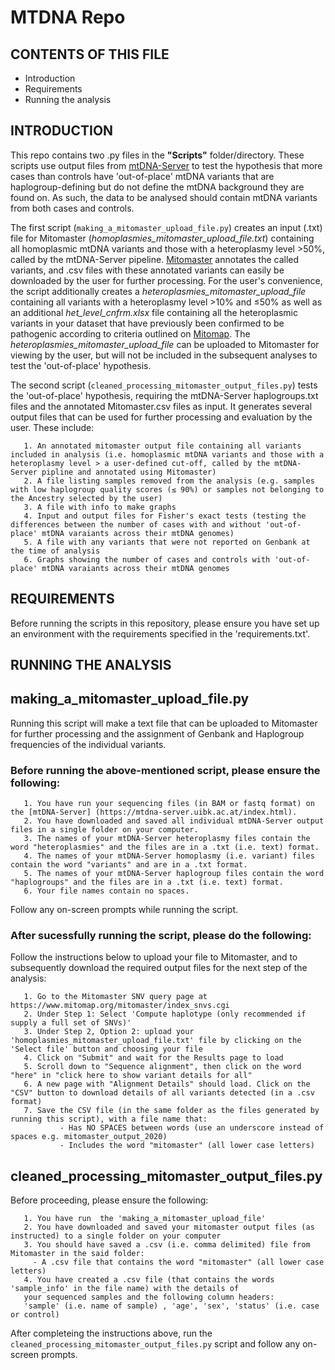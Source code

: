 # MTDNA Repo

CONTENTS OF THIS FILE
---------------------

 * Introduction
 * Requirements
 * Running the analysis

INTRODUCTION
------------
This repo contains two .py files in the **"Scripts"** folder/directory.
These scripts use output files from [mtDNA-Server](https://mtdna-server.uibk.ac.at/index.html) to test the hypothesis that more cases than controls have 'out-of-place' mtDNA variants that are haplogroup-defining but do not define the mtDNA background they are found on. As such, the data to be analysed should contain mtDNA variants from both cases and controls. 

The first script (```making_a_mitomaster_upload_file.py```) creates an input (.txt) file for Mitomaster (_homoplasmies_mitomaster_upload_file.txt_) containing all homoplasmic mtDNA variants and those with a heteroplasmy level >50%, called by the mtDNA-Server pipeline. [Mitomaster](https://www.mitomap.org/foswiki/bin/view/MITOMASTER/WebHome) annotates the called variants, and .csv files with these annotated variants can easily be downloaded by the user for further processing. For the user's convenience, the script additionally creates a _heteroplasmies_mitomaster_upload_file_ containing all variants with a heteroplasmy level >10% and ≤50% as well as an additional _het_level_cnfrm.xlsx_ file containing all the heteroplasmic variants in your dataset that have previously been confirmed to be pathogenic according to criteria outlined on [Mitomap](https://mitomap.org/MITOMAP/ConfirmedCriteria). The _heteroplasmies_mitomaster_upload_file_ can be uploaded to Mitomaster for viewing by the user, but will not be included in the subsequent analyses to test the 'out-of-place' hypothesis.

The second script (```cleaned_processing_mitomaster_output_files.py```) tests the 'out-of-place' hypothesis, requiring the mtDNA-Server haplogroups.txt files and the annotated Mitomaster.csv files as input. It generates several output files that can be used for further processing and evaluation by the user. These include:

       1. An annotated mitomaster output file containing all variants included in analysis (i.e. homoplasmic mtDNA variants and those with a heteroplasmy level > a user-defined cut-off, called by the mtDNA-Server pipline and annotated using Mitomaster) 
       2. A file listing samples removed from the analysis (e.g. samples with low haplogroup quality scores (≤ 90%) or samples not belonging to the Ancestry selected by the user)
       3. A file with info to make graphs
       4. Input and output files for Fisher's exact tests (testing the differences between the number of cases with and without 'out-of-place' mtDNA varaiants across their mtDNA genomes)
       5. A file with any variants that were not reported on Genbank at the time of analysis
       6. Graphs showing the number of cases and controls with 'out-of-place' mtDNA varaiants across their mtDNA genomes
       

REQUIREMENTS
------------
Before running the scripts in this repository, please ensure you have set up an environment with the requirements specified in the 'requirements.txt'.

RUNNING THE ANALYSIS
--------------------

## making_a_mitomaster_upload_file.py
Running this script will make a text file that can be uploaded to Mitomaster for further processing and the assignment of Genbank and Haplogroup frequencies of the individual variants.
### Before running the above-mentioned script, please ensure the following:
       1. You have run your sequencing files (in BAM or fastq format) on the [mtDNA-Server] (https://mtdna-server.uibk.ac.at/index.html).
       2. You have downloaded and saved all individual mtDNA-Server output files in a single folder on your computer.
       3. The names of your mtDNA-Server heteroplasmy files contain the word "heteroplasmies" and the files are in a .txt (i.e. text) format.
       4. The names of your mtDNA-Server homoplasmy (i.e. variant) files contain the word "variants" and are in a .txt format.
       5. The names of your mtDNA-Server haplogroup files contain the word "haplogroups" and the files are in a .txt (i.e. text) format.
       6. Your file names contain no spaces.
       
Follow any on-screen prompts while running the script.

### After sucessfully running the script, please do the following:

 Follow the instructions below to upload your file to Mitomaster, and to subsequently download the required output files for the next step of the analysis:
 
       1. Go to the Mitomaster SNV query page at https://www.mitomap.org/mitomaster/index_snvs.cgi 
       2. Under Step 1: Select 'Compute haplotype (only recommended if supply a full set of SNVs)'
       3. Under Step 2, Option 2: upload your 'homoplasmies_mitomaster_upload_file.txt' file by clicking on the 'Select file' button and choosing your file
       4. Click on "Submit" and wait for the Results page to load 
       5. Scroll down to "Sequence alignment", then click on the word "here" in "click here to show variant details for all"
       6. A new page with "Alignment Details" should load. Click on the "CSV" button to download details of all variants detected (in a .csv format)
       7. Save the CSV file (in the same folder as the files generated by running this script), with a file name that:
               - Has NO SPACES between words (use an underscore instead of spaces e.g. mitomaster_output_2020)
               - Includes the word "mitomaster" (all lower case letters) 
       
       
## cleaned_processing_mitomaster_output_files.py

Before proceeding, please ensure the following:

       1. You have run  the 'making_a_mitomaster_upload_file' 
       2. You have downloaded and saved your mitomaster output files (as instructed) to a single folder on your computer
       3. You should have saved a .csv (i.e. comma delimited) file from Mitomaster in the said folder:
         - A .csv file that contains the word "mitomaster" (all lower case letters) 
       4. You have created a .csv file (that contains the words 'sample_info' in the file name) with the details of
       your sequenced samples and the following column headers:
       'sample' (i.e. name of sample) , 'age', 'sex', 'status' (i.e. case or control)
                     
After completeing the instructions above, run the ```cleaned_processing_mitomaster_output_files.py``` script and follow any on-screen prompts.
